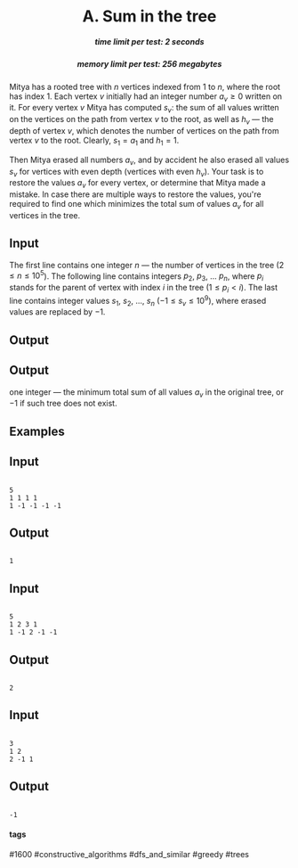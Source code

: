 <h1 style='text-align: center;'> A. Sum in the tree</h1>

<h5 style='text-align: center;'>time limit per test: 2 seconds</h5>
<h5 style='text-align: center;'>memory limit per test: 256 megabytes</h5>

Mitya has a rooted tree with $n$ vertices indexed from $1$ to $n$, where the root has index $1$. Each vertex $v$ initially had an integer number $a_v \ge 0$ written on it. For every vertex $v$ Mitya has computed $s_v$: the sum of all values written on the vertices on the path from vertex $v$ to the root, as well as $h_v$ — the depth of vertex $v$, which denotes the number of vertices on the path from vertex $v$ to the root. Clearly, $s_1=a_1$ and $h_1=1$.

Then Mitya erased all numbers $a_v$, and by accident he also erased all values $s_v$ for vertices with even depth (vertices with even $h_v$). Your task is to restore the values $a_v$ for every vertex, or determine that Mitya made a mistake. In case there are multiple ways to restore the values, you're required to find one which minimizes the total sum of values $a_v$ for all vertices in the tree.

## Input

The first line contains one integer $n$ — the number of vertices in the tree ($2 \le n \le 10^5$). The following line contains integers $p_2$, $p_3$, ... $p_n$, where $p_i$ stands for the parent of vertex with index $i$ in the tree ($1 \le p_i < i$). The last line contains integer values $s_1$, $s_2$, ..., $s_n$ ($-1 \le s_v \le 10^9$), where erased values are replaced by $-1$.

## Output

## Output

 one integer — the minimum total sum of all values $a_v$ in the original tree, or $-1$ if such tree does not exist.

## Examples

## Input


```

5
1 1 1 1
1 -1 -1 -1 -1

```
## Output


```

1

```
## Input


```

5
1 2 3 1
1 -1 2 -1 -1

```
## Output


```

2

```
## Input


```

3
1 2
2 -1 1

```
## Output


```

-1

```


#### tags 

#1600 #constructive_algorithms #dfs_and_similar #greedy #trees 